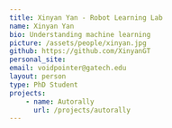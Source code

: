 ```yaml
---
title: Xinyan Yan - Robot Learning Lab
name: Xinyan Yan
bio: Understanding machine learning
picture: /assets/people/xinyan.jpg
github: https://github.com/XinyanGT
personal_site: 
email: voidpointer@gatech.edu
layout: person
type: PhD Student
projects:
    - name: Autorally
      url: /projects/autorally
---
```

